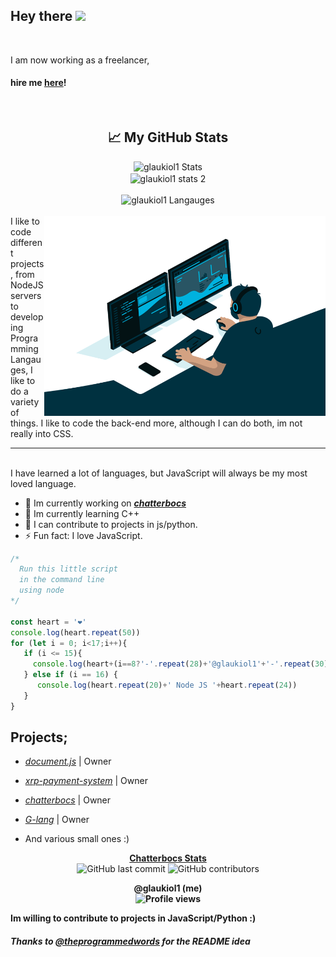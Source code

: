 
## Hey there <img src="https://media.giphy.com/media/hvRJCLFzcasrR4ia7z/giphy.gif" width="25px">
<br/>

I am now working as a freelancer,
#### hire me [here](https://www.fiverr.com/s2/32f47bbaaf)!

<br />

<h2 align="center">📈 My GitHub Stats</h1>

<div align="center">
  <img src="https://github-readme-stats.vercel.app/api?username=glaukiol1&show_icons=true&count_private=true&include_all_commits=true&theme=gotham&bg_color=180,d2aeae,e7c26d,00d4ff&title_color=fff&text_color=fff" alt="glaukiol1 Stats" />
  <br />
  <img align="center" src="https://github-readme-streak-stats.herokuapp.com/?user=glaukiol1&count_private=true&layout=compact&text_color=fff" alt="glaukiol1 stats 2" />
  <br />
  <br />
  <img src="https://github-readme-stats.vercel.app/api/top-langs/?username=glaukiol1&show_icons=true&bg_color=180,d2aeae,e7c26d,00d4ff&title_color=fff&text_color=fff&layout=compact" alt="glaukiol1 Langauges">
</div>

<br>
<img align="right" alt="GIF" src="https://github.com/theprogrammedwords/theprogrammedwords/blob/main/code.gif" width="450" height="320" />
I like to code different projects, from NodeJS servers to developing Programming Langauges, I like to do a variety of things. I like to code the back-end more,  although I can do both, im not really into CSS.
<hr>
<br>
<div>
I have learned a lot of languages, but JavaScript will always be my most loved language.

- 🔭 Im currently working on [***chatterbocs***](https://github.com/SpectreTechnologiesLLC/chatterbocs)
- 🌱 Im currently learning C++
- 👯 I can contribute to projects in js/python.
- ⚡ Fun fact: I love JavaScript.

```js
/*
  Run this little script
  in the command line
  using node 
*/

const heart = '❤'
console.log(heart.repeat(50))
for (let i = 0; i<17;i++){
   if (i <= 15){
     console.log(heart+(i==8?'-'.repeat(28)+'@glaukiol1'+'-'.repeat(30):'\t\t\t\t |'))
   } else if (i == 16) {
      console.log(heart.repeat(20)+' Node JS '+heart.repeat(24))
   }
}
```


## Projects;

- [*document.js*](https://github.com/glaukiol1/document.js) | Owner

- [*xrp-payment-system*](https://github.com/glaukiol1/xrp-payment-system) | Owner

- [*chatterbocs*](https://github.com/SpectreTechnologiesLLC/chatterbocs) | Owner

- [*G-lang*](https://github.com/glaukiol1/g-script) | Owner

- And various small ones :)

<p align="center"> 
  <b><a href="https://github.com/SpectreTechnologiesLLC/chatterbocs">Chatterbocs Stats</a></b>
  <br>
  <img alt="GitHub last commit" src="https://img.shields.io/github/last-commit/SpectreTechnologiesLLC/chatterbocs?style=for-the-badge">
  <img alt="GitHub contributors" src="https://img.shields.io/github/contributors/SpectreTechnologiesLLC/chatterbocs?style=for-the-badge">
</p>

<p align="center"><b>@glaukiol1 (me)<br><img alt="Profile views" src="https://komarev.com/ghpvc/?username=glaukiol1&style=for-the-badge"></p> 

Im willing to contribute to projects in JavaScript/Python :)

##### Thanks to [@theprogrammedwords](https://github.com/theprogrammedwords) for the README idea
</div>
